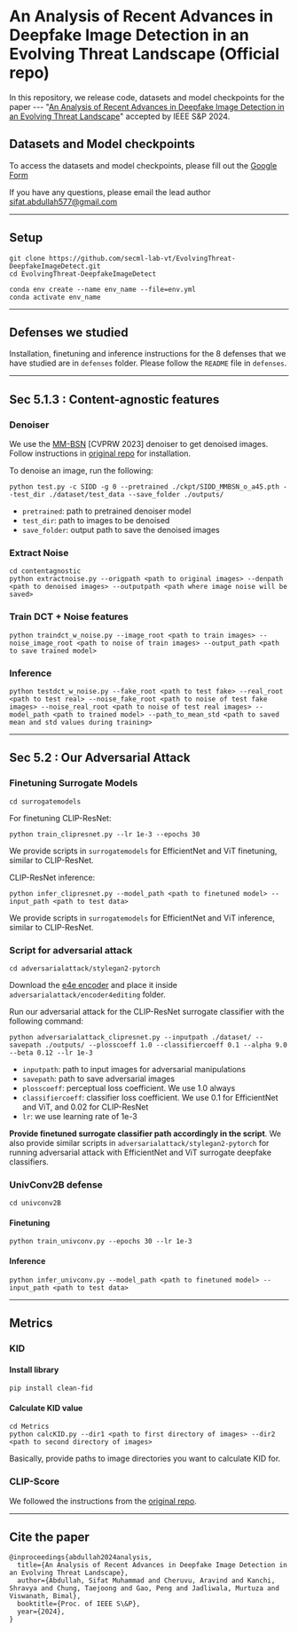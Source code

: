 # An Analysis of Recent Advances in Deepfake Image Detection in an Evolving Threat Landscape (Official repo)

In this repository, we release code, datasets and model checkpoints for the paper --- "[An Analysis of Recent Advances in Deepfake Image Detection in an Evolving Threat Landscape](https://arxiv.org/pdf/2404.16212v1)" accepted by IEEE S&P 2024.


## Datasets and Model checkpoints
To access the datasets and model checkpoints, please fill out the [Google Form](https://docs.google.com/forms/d/e/1FAIpQLSdOF6O7E-2U0q3_ISE5_NcPYg5sCFi_Q0szMf2QNrrF1HoQ-Q/viewform) 

If you have any questions, please email the lead author sifat.abdullah577@gmail.com

---

## Setup
```
git clone https://github.com/secml-lab-vt/EvolvingThreat-DeepfakeImageDetect.git
cd EvolvingThreat-DeepfakeImageDetect

conda env create --name env_name --file=env.yml
conda activate env_name
```

---

## Defenses we studied

Installation, finetuning and inference instructions for the 8 defenses that we have studied are in `defenses` folder. Please follow the `README` file in `defenses`.

---



## Sec 5.1.3 : Content-agnostic features
### Denoiser
We use the [MM-BSN](https://arxiv.org/abs/2304.01598) [CVPRW 2023] denoiser to get denoised images. Follow instructions in [original repo](https://github.com/dannie125/MM-BSN) for installation. 

To denoise an image, run the following:
```
python test.py -c SIDD -g 0 --pretrained ./ckpt/SIDD_MMBSN_o_a45.pth --test_dir ./dataset/test_data --save_folder ./outputs/
```
* `pretrained`: path to pretrained denoiser model
* `test_dir`: path to images to be denoised
* `save_folder`: output path to save the denoised images

### Extract Noise
```
cd contentagnostic
python extractnoise.py --origpath <path to original images> --denpath <path to denoised images> --outputpath <path where image noise will be saved>
```

### Train DCT + Noise features
```
python traindct_w_noise.py --image_root <path to train images> --noise_image_root <path to noise of train images> --output_path <path to save trained model>
```

### Inference
```
python testdct_w_noise.py --fake_root <path to test fake> --real_root <path to test real> --noise_fake_root <path to noise of test fake images> --noise_real_root <path to noise of test real images> --model_path <path to trained model> --path_to_mean_std <path to saved mean and std values during training>
```

---



## Sec 5.2 : Our Adversarial Attack

### Finetuning Surrogate Models
```
cd surrogatemodels
```

For finetuning CLIP-ResNet:
```
python train_clipresnet.py --lr 1e-3 --epochs 30
```
We provide scripts in `surrogatemodels` for EfficientNet and ViT finetuning, similar to CLIP-ResNet.

CLIP-ResNet inference:

```
python infer_clipresnet.py --model_path <path to finetuned model> --input_path <path to test data>
```
We provide scripts in `surrogatemodels` for EfficientNet and ViT inference, similar to CLIP-ResNet.


### Script for adversarial attack
```
cd adversarialattack/stylegan2-pytorch
```
Download the [e4e encoder](https://drive.google.com/file/d/1cUv_reLE6k3604or78EranS7XzuVMWeO/view) and place it inside `adversarialattack/encoder4editing` folder.

Run our adversarial attack for the CLIP-ResNet surrogate classifier with the following command:
```
python adversarialattack_clipresnet.py --inputpath ./dataset/ --savepath ./outputs/ --plosscoeff 1.0 --classifiercoeff 0.1 --alpha 9.0 --beta 0.12 --lr 1e-3
```
* `inputpath`: path to input images for adversarial manipulations
* `savepath`: path to save adversarial images
* `plosscoeff`: perceptual loss coefficient. We use 1.0 always
* `classifiercoeff`: classifier loss coefficient. We use 0.1 for EfficientNet and ViT, and 0.02 for CLIP-ResNet
* `lr`: we use learning rate of 1e-3

**Provide finetuned surrogate classifier path accordingly in the script**. We also provide similar scripts in `adversarialattack/stylegan2-pytorch` for running adversarial attack with EfficientNet and ViT surrogate deepfake classifiers. 




### UnivConv2B defense
```
cd univconv2B
```
#### Finetuning
```
python train_univconv.py --epochs 30 --lr 1e-3
```

#### Inference
```
python infer_univconv.py --model_path <path to finetuned model> --input_path <path to test data>
```

---



## Metrics

### KID

#### Install library
```
pip install clean-fid
```

#### Calculate KID value
```
cd Metrics
python calcKID.py --dir1 <path to first directory of images> --dir2 <path to second directory of images>
```
Basically, provide paths to image directories you want to calculate KID for.


### CLIP-Score
We followed the instructions from the [original repo](https://github.com/jmhessel/clipscore). 



---



## Cite the paper

```
@inproceedings{abdullah2024analysis,
  title={An Analysis of Recent Advances in Deepfake Image Detection in an Evolving Threat Landscape},
  author={Abdullah, Sifat Muhammad and Cheruvu, Aravind and Kanchi, Shravya and Chung, Taejoong and Gao, Peng and Jadliwala, Murtuza and Viswanath, Bimal},
  booktitle={Proc. of IEEE S\&P},
  year={2024},
}
```

